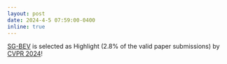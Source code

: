 ```yaml
---
layout: post
date: 2024-4-5 07:59:00-0400
inline: true
---
```

[SG-BEV](https://arxiv.org/abs/2404.02638) is selected as Highlight (2.8% of the valid paper submissions) by [CVPR 2024](https://cvpr.thecvf.com/)!
